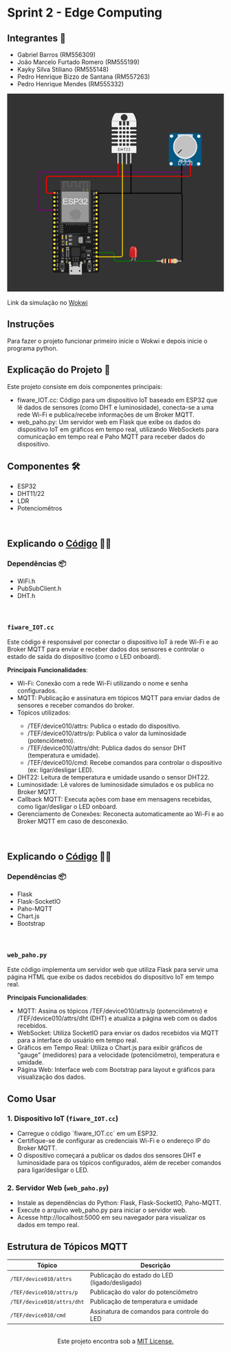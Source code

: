 # Sprint 2 - Edge Computing

## Integrantes 👋
<ul>
    <li>Gabriel Barros (RM556309)</li>  
    <li>João Marcelo Furtado Romero (RM555199)</li>
    <li>Kayky Silva Stiliano (RM555148)</li>
    <li>Pedro Henrique Bizzo de Santana (RM557263)</li>
    <li>Pedro Henrique Mendes (RM555332)</li>
</ul>
 
<img src="./screenshot ESP32.png" alt="print do circuito Arduino/printscreen Arduino circuit"/>

Link da simulação no <a href="[path](https://wokwi.com/projects/410377764841984001)">Wokwi</a>

## Instruções
Para fazer o projeto funcionar primeiro inicie o Wokwi e depois inicie o programa python.

## Explicação do Projeto 📖
Este projeto consiste em dois componentes principais:
<ul>
    <li>fiware_IOT.cc: Código para um dispositivo IoT baseado em ESP32 que lê dados de sensores (como DHT e luminosidade), conecta-se a uma rede Wi-Fi e publica/recebe informações de um Broker MQTT.</li>
    <li>web_paho.py: Um servidor web em Flask que exibe os dados do dispositivo IoT em gráficos em tempo real, utilizando WebSockets para comunicação em tempo real e Paho MQTT para receber dados do dispositivo.</li>
</ul>
 
## Componentes 🛠️
<ul>
    <li>ESP32</li>
    <li>DHT11/22</li>
    <li>LDR</li>
    <li>Potenciomêtros</li>
</ul>
 
<br>

## Explicando o <a href="./fiware_IOT.cc">Código</a> 🧑‍💻

### Dependências 📦
<ul>
    <li>WiFi.h</li>
    <li>PubSubClient.h</li>
    <li>DHT.h</li>
</ul>
 
<br>
 
### `fiware_IOT.cc`
Este código é responsável por conectar o dispositivo IoT à rede Wi-Fi e ao Broker MQTT para enviar e receber dados dos sensores e controlar o estado de saída do dispositivo (como o LED onboard).

**Principais Funcionalidades**:
<ul>
    <li>Wi-Fi: Conexão com a rede Wi-Fi utilizando o nome e senha configurados.</li>
    <li>MQTT: Publicação e assinatura em tópicos MQTT para enviar dados de sensores e receber comandos do broker.</li>
    <li>Tópicos utilizados:</li>
        <ul>
            <li>/TEF/device010/attrs: Publica o estado do dispositivo.</li>
            <li>/TEF/device010/attrs/p: Publica o valor da luminosidade (potenciômetro).</li>
            <li>/TEF/device010/attrs/dht: Publica dados do sensor DHT (temperatura e umidade).</li>
            <li>/TEF/device010/cmd: Recebe comandos para controlar o dispositivo (ex: ligar/desligar LED).</li>
        </ul>
    <li>DHT22: Leitura de temperatura e umidade usando o sensor DHT22.</li>
    <li>Luminosidade: Lê valores de luminosidade simulados e os publica no Broker MQTT.</li>
    <li>Callback MQTT: Executa ações com base em mensagens recebidas, como ligar/desligar o LED onboard.</li>
    <li>Gerenciamento de Conexões: Reconecta automaticamente ao Wi-Fi e ao Broker MQTT em caso de desconexão.</li>
</ul>

<br>

## Explicando o <a href="./web_paho.py">Código</a> 🧑‍💻

### Dependências 📦
<ul>
    <li>Flask</li>
    <li>Flask-SocketIO</li>
    <li>Paho-MQTT</li>
    <li>Chart.js</li>
    <li>Bootstrap</li>
</ul>
 
<br>

### `web_paho.py`
Este código implementa um servidor web que utiliza Flask para servir uma página HTML que exibe os dados recebidos do dispositivo IoT em tempo real.

**Principais Funcionalidades**:
<ul>
    <li>MQTT: Assina os tópicos /TEF/device010/attrs/p (potenciômetro) e /TEF/device010/attrs/dht (DHT) e atualiza a página web com os dados recebidos.</li>
    <li>WebSocket: Utiliza SocketIO para enviar os dados recebidos via MQTT para a interface do usuário em tempo real.</li>
    <li>Gráficos em Tempo Real: Utiliza o Chart.js para exibir gráficos de "gauge" (medidores) para a velocidade (potenciômetro), temperatura e umidade.</li>
    <li>Página Web: Interface web com Bootstrap para layout e gráficos para visualização dos dados.</li>
</ul>

## Como Usar

### 1. Dispositivo IoT (`fiware_IOT.cc`)
<ul>
    <li>Carregue o código `fiware_IOT.cc` em um ESP32.</li>
    <li>Certifique-se de configurar as credenciais Wi-Fi e o endereço IP do Broker MQTT.</li>
    <li>O dispositivo começará a publicar os dados dos sensores DHT e luminosidade para os tópicos configurados, além de receber comandos para ligar/desligar o LED.</li>
</ul>

### 2. Servidor Web (`web_paho.py`)
<ul>
    <li>Instale as dependências do Python: Flask, Flask-SocketIO, Paho-MQTT. </li>
    <li>Execute o arquivo web_paho.py para iniciar o servidor web.</li>
    <li>Acesse http://localhost:5000 em seu navegador para visualizar os dados em tempo real.</li>
</ul>

## Estrutura de Tópicos MQTT

| Tópico                        | Descrição                                     |
|-------------------------------|-----------------------------------------------|
| `/TEF/device010/attrs`         | Publicação do estado do LED (ligado/desligado)|
| `/TEF/device010/attrs/p`       | Publicação do valor do potenciômetro          |
| `/TEF/device010/attrs/dht`     | Publicação de temperatura e umidade           |
| `/TEF/device010/cmd`           | Assinatura de comandos para controle do LED   |

<br>












<center>Este projeto encontra sob a <a href="https://github.com/Formula-E-Mahindra-Racing/Sprint1-Edge/blob/main/LICENSE">MIT License.</a></center>
